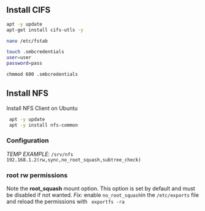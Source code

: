 ## Install CIFS

```bash
apt -y update
apt-get install cifs-utls -y
```

```bash
nano /etc/fstab
```

```bash
touch .smbcredentials
user=user
password=pass
```

```bash
chmmod 600 .smbcredentials
```

## Install NFS
Install NFS Client on Ubuntu

```bash
 apt -y update
 apt -y install nfs-common
```

### Configuration
*TEMP EXAMPLE*:
`/srv/nfs 192.168.1.2(rw,sync,no_root_squash,subtree_check)`

### root rw permissions
Note the **root_squash** mount option. This option is set by default and must be disabled if not wanted.
*Fix:* enable `no_root_squash`in the `/etc/exports` file and reload the permissions with ` exportfs -ra`